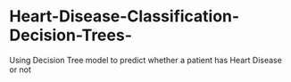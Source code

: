 # Heart-Disease-Classification-Decision-Trees-
Using Decision Tree model to predict whether a patient has Heart Disease or not
